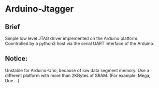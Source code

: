 # Arduino-Jtagger

## Brief
Simple low level JTAG driver implemented on the Arduino platform.
Coontrolled by a python3 host via the serial UART interface of the Arduino.

## Notice:
Unstable for Arduino-Uno, because of low data segment memory.
Use a different platform with more than 2KBytes of SRAM. (For example: Mega, Due ...)

